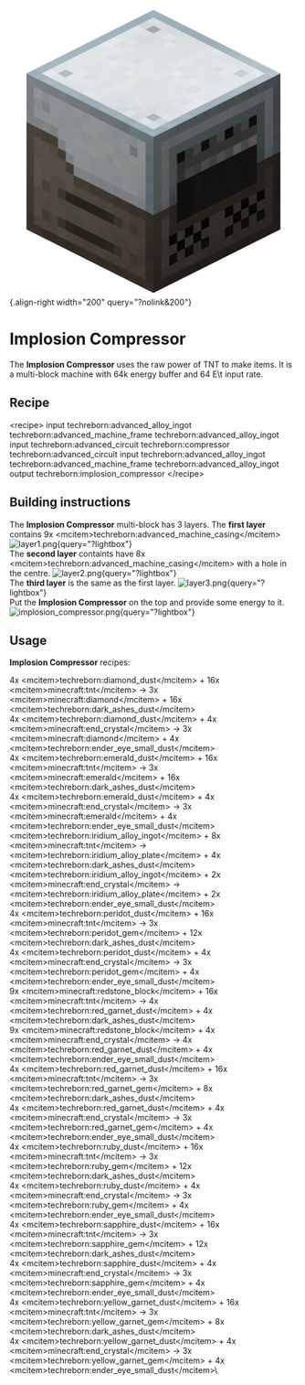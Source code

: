 ![Implosion Compressor](/media/mods/techreborn/implosion_compressor.png){.align-right width="200" query="?nolink&200"}

# Implosion Compressor

The **Implosion Compressor** uses the raw power of TNT to make items. It is a multi-block machine with 64k energy buffer and 64 E\\t input rate.

## Recipe

\<recipe\> input techreborn:advanced_alloy_ingot techreborn:advanced_machine_frame techreborn:advanced_alloy_ingot input techreborn:advanced_circuit techreborn:compressor techreborn:advanced_circuit input techreborn:advanced_alloy_ingot techreborn:advanced_machine_frame techreborn:advanced_alloy_ingot output techreborn:implosion_compressor \</recipe\>

## Building instructions

The **Implosion Compressor** multi-block has 3 layers. The **first layer** contains 9x \<mcitem\>techreborn:advanced_machine_casing\</mcitem\> ![layer1.png](/gallery>/blocks/layer1.png){query="?lightbox"}\
The **second layer** containts have 8x \<mcitem\>techreborn:advanced_machine_casing\</mcitem\> with a hole in the centre. ![layer2.png](/gallery>/blocks/layer2.png){query="?lightbox"}\
The **third layer** is the same as the first layer. ![layer3.png](/gallery>/blocks/layer3.png){query="?lightbox"}\
Put the **Implosion Compressor** on the top and provide some energy to it. ![implosion_compressor.png](/gallery>/blocks/implosion_compressor.png){query="?lightbox"}

## Usage

**Implosion Compressor** recipes:

4x \<mcitem\>techreborn:diamond_dust\</mcitem\> + 16x \<mcitem\>minecraft:tnt\</mcitem\> -\> 3x \<mcitem\>minecraft:diamond\</mcitem\> + 16x \<mcitem\>techreborn:dark_ashes_dust\</mcitem\>\
4x \<mcitem\>techreborn:diamond_dust\</mcitem\> + 4x \<mcitem\>minecraft:end_crystal\</mcitem\> -\> 3x \<mcitem\>minecraft:diamond\</mcitem\> + 4x \<mcitem\>techreborn:ender_eye_small_dust\</mcitem\>\
4x \<mcitem\>techreborn:emerald_dust\</mcitem\> + 16x \<mcitem\>minecraft:tnt\</mcitem\> -\> 3x \<mcitem\>minecraft:emerald\</mcitem\> + 16x \<mcitem\>techreborn:dark_ashes_dust\</mcitem\>\
4x \<mcitem\>techreborn:emerald_dust\</mcitem\> + 4x \<mcitem\>minecraft:end_crystal\</mcitem\> -\> 3x \<mcitem\>minecraft:emerald\</mcitem\> + 4x \<mcitem\>techreborn:ender_eye_small_dust\</mcitem\>\
\<mcitem\>techreborn:iridium_alloy_ingot\</mcitem\> + 8x \<mcitem\>minecraft:tnt\</mcitem\> -\> \<mcitem\>techreborn:iridium_alloy_plate\</mcitem\> + 4x \<mcitem\>techreborn:dark_ashes_dust\</mcitem\>\
\<mcitem\>techreborn:iridium_alloy_ingot\</mcitem\> + 2x \<mcitem\>minecraft:end_crystal\</mcitem\> -\> \<mcitem\>techreborn:iridium_alloy_plate\</mcitem\> + 2x \<mcitem\>techreborn:ender_eye_small_dust\</mcitem\>\
4x \<mcitem\>techreborn:peridot_dust\</mcitem\> + 16x \<mcitem\>minecraft:tnt\</mcitem\> -\> 3x \<mcitem\>techreborn:peridot_gem\</mcitem\> + 12x \<mcitem\>techreborn:dark_ashes_dust\</mcitem\>\
4x \<mcitem\>techreborn:peridot_dust\</mcitem\> + 4x \<mcitem\>minecraft:end_crystal\</mcitem\> -\> 3x \<mcitem\>techreborn:peridot_gem\</mcitem\> + 4x \<mcitem\>techreborn:ender_eye_small_dust\</mcitem\>\
9x \<mcitem\>minecraft:redstone_block\</mcitem\> + 16x \<mcitem\>minecraft:tnt\</mcitem\> -\> 4x \<mcitem\>techreborn:red_garnet_dust\</mcitem\> + 4x \<mcitem\>techreborn:dark_ashes_dust\</mcitem\>\
9x \<mcitem\>minecraft:redstone_block\</mcitem\> + 4x \<mcitem\>minecraft:end_crystal\</mcitem\> -\> 4x \<mcitem\>techreborn:red_garnet_dust\</mcitem\> + 4x \<mcitem\>techreborn:ender_eye_small_dust\</mcitem\>\
4x \<mcitem\>techreborn:red_garnet_dust\</mcitem\> + 16x \<mcitem\>minecraft:tnt\</mcitem\> -\> 3x \<mcitem\>techreborn:red_garnet_gem\</mcitem\> + 8x \<mcitem\>techreborn:dark_ashes_dust\</mcitem\>\
4x \<mcitem\>techreborn:red_garnet_dust\</mcitem\> + 4x \<mcitem\>minecraft:end_crystal\</mcitem\> -\> 3x \<mcitem\>techreborn:red_garnet_gem\</mcitem\> + 4x \<mcitem\>techreborn:ender_eye_small_dust\</mcitem\>\
4x \<mcitem\>techreborn:ruby_dust\</mcitem\> + 16x \<mcitem\>minecraft:tnt\</mcitem\> -\> 3x \<mcitem\>techreborn:ruby_gem\</mcitem\> + 12x \<mcitem\>techreborn:dark_ashes_dust\</mcitem\>\
4x \<mcitem\>techreborn:ruby_dust\</mcitem\> + 4x \<mcitem\>minecraft:end_crystal\</mcitem\> -\> 3x \<mcitem\>techreborn:ruby_gem\</mcitem\> + 4x \<mcitem\>techreborn:ender_eye_small_dust\</mcitem\>\
4x \<mcitem\>techreborn:sapphire_dust\</mcitem\> + 16x \<mcitem\>minecraft:tnt\</mcitem\> -\> 3x \<mcitem\>techreborn:sapphire_gem\</mcitem\> + 12x \<mcitem\>techreborn:dark_ashes_dust\</mcitem\>\
4x \<mcitem\>techreborn:sapphire_dust\</mcitem\> + 4x \<mcitem\>minecraft:end_crystal\</mcitem\> -\> 3x \<mcitem\>techreborn:sapphire_gem\</mcitem\> + 4x \<mcitem\>techreborn:ender_eye_small_dust\</mcitem\>\
4x \<mcitem\>techreborn:yellow_garnet_dust\</mcitem\> + 16x \<mcitem\>minecraft:tnt\</mcitem\> -\> 3x \<mcitem\>techreborn:yellow_garnet_gem\</mcitem\> + 8x \<mcitem\>techreborn:dark_ashes_dust\</mcitem\>\
4x \<mcitem\>techreborn:yellow_garnet_dust\</mcitem\> + 4x \<mcitem\>minecraft:end_crystal\</mcitem\> -\> 3x \<mcitem\>techreborn:yellow_garnet_gem\</mcitem\> + 4x \<mcitem\>techreborn:ender_eye_small_dust\</mcitem\>\
